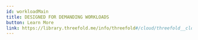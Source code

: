 ```yaml
---
id: workloadMain
title: DESIGNED FOR DEMANDING WORKLOADS
button: Learn More
link: https://library.threefold.me/info/threefold#/cloud/threefold__cloud_home
---
```

